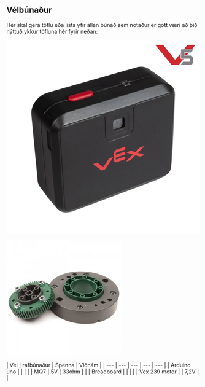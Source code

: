 ## Vélbúnaður
Hér skal gera töflu eða lista yfir allan búnað sem notaður er gott væri að þið nýttuð ykkur töfluna hér fyrir neðan:

![Mynd og litagreinir](./img/visionsensor.jpg)

![Burðarlega fyrir arma](./img/275-1810-turntable-bearing-together.jpg)

  | Vél | rafbúnaður | Spenna | Viðnám |
  | --- | --- | --- | --- | --- |
  | Arduino uno |   |   |   | 
  | MQ7 | 5V | 33ohm |   |
  | Breadboard |   |   |   | 
  | Vex 239 motor |   | 7,2V |   |
